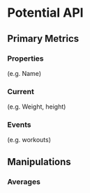 # Potential API

## Primary Metrics
### Properties
(e.g. Name)

### Current
(e.g. Weight, height)

### Events
(e.g. workouts)

## Manipulations
### Averages
